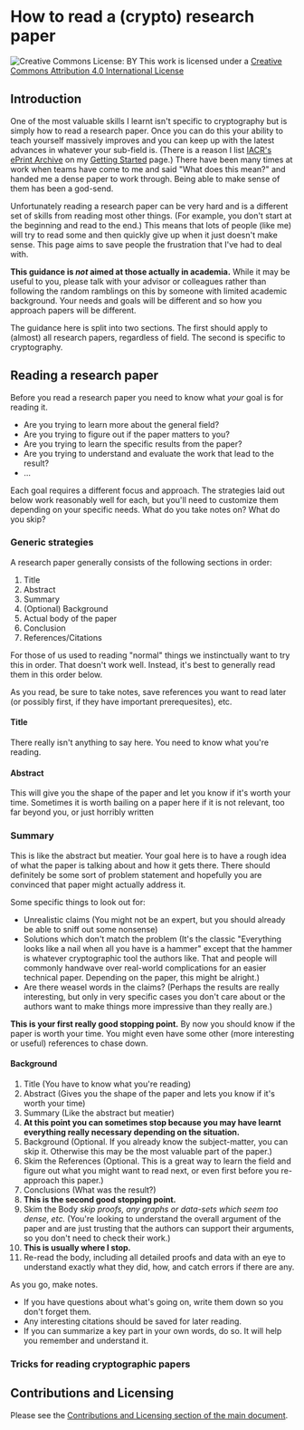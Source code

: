 # How to read a (crypto) research paper

![Creative Commons License: BY](https://i.creativecommons.org/l/by/4.0/88x31.png)
This work is licensed under a [Creative Commons Attribution 4.0 International License](https://creativecommons.org/licenses/by/4.0/)

## Introduction

One of the most valuable skills I learnt isn't specific to cryptography but is simply how to read a research paper.
Once you can do this your ability to teach yourself massively improves and you can keep up with the latest advances in whatever your sub-field is.
(There is a reason I list [IACR's ePrint Archive](https://eprint.iacr.org/) on my [Getting Started](GettingStarted.md) page.)
There have been many times at work when teams have come to me and said "What does this mean?" and handed me a dense paper to work through.
Being able to make sense of them has been a god-send.

Unfortunately reading a research paper can be very hard and is a different set of skills from reading most other things.
(For example, you don't start at the beginning and read to the end.)
This means that lots of people (like me) will try to read some and then quickly give up when it just doesn't make sense.
This page aims to save people the frustration that I've had to deal with.

**This guidance is _not_ aimed at those actually in academia.**
While it may be useful to you, please talk with your advisor or colleagues rather than following the random ramblings on this by someone with limited academic background.
Your needs and goals will be different and so how you approach papers will be different.

The guidance here is split into two sections.
The first should apply to (almost) all research papers, regardless of field.
The second is specific to cryptography.

## Reading a research paper

Before you read a research paper you need to know what _your_ goal is for reading it.
* Are you trying to learn more about the general field?
* Are you trying to figure out if the paper matters to you?
* Are you trying to learn the specific results from the paper?
* Are you trying to understand and evaluate the work that lead to the result?
* ...

Each goal requires a different focus and approach.
The strategies laid out below work reasonably well for each, but you'll need to customize them depending on your specific needs.
What do you take notes on? What do you skip?

### Generic strategies

A research paper generally consists of the following sections in order:
1. Title
2. Abstract
3. Summary
4. (Optional) Background
5. Actual body of the paper
6. Conclusion
7. References/Citations

For those of us used to reading "normal" things we instinctually want to try this in order.
That doesn't work well.
Instead, it's best to generally read them in this order below.

As you read, be sure to take notes, save references you want to read later (or possibly first, if they have important prerequesites), etc.

#### Title

There really isn't anything to say here.
You need to know what you're reading.

#### Abstract

This will give you the shape of the paper and let you know if it's worth your time.
Sometimes it is worth bailing on a paper here if it is not relevant, too far beyond you, or just horribly written

### Summary

This is like the abstract but meatier.
Your goal here is to have a rough idea of what the paper is talking about and how it gets there.
There should definitely be some sort of problem statement and hopefully you are convinced that paper might actually address it.

Some specific things to look out for:
* Unrealistic claims (You might not be an expert, but you should already be able to sniff out some nonsense)
* Solutions which don't match the problem (It's the classic "Everything looks like a nail when all you have is a hammer" except that the hammer is whatever cryptographic tool the authors like. That and people will commonly handwave over real-world complications for an easier technical paper. Depending on the paper, this might be alright.)
* Are there weasel words in the claims? (Perhaps the results are really interesting, but only in very specific cases you don't care about or the authors want to make things more impressive than they really are.)

**This is your first really good stopping point.**
By now you should know if the paper is worth your time.
You might even have some other (more interesting or useful) references to chase down.

#### Background

1. Title (You have to know what you're reading)
2. Abstract (Gives you the shape of the paper and lets you know if it's worth your time)
3. Summary (Like the abstract but meatier)
4. **At this point you can sometimes stop because you may have learnt everything really necessary depending on the situation.**
5. Background (Optional. If you already know the subject-matter, you can skip it. Otherwise this may be the most valuable part of the paper.)
6. Skim the References (Optional. This is a great way to learn the field and figure out what you might want to read next, or even first before you re-approach this paper.)
7. Conclusions (What was the result?)
8. **This is the second good stopping point.**
9. Skim the Body *skip proofs, any graphs or data-sets which seem too dense, etc.* (You're looking to understand the overall argument of the paper and are just trusting that the authors can support their arguments, so you don't need to check their work.)
10. **This is usually where I stop.**
11. Re-read the body, including all detailed proofs and data with an eye to understand exactly what they did, how, and catch errors if there are any.

As you go, make notes.
* If you have questions about what's going on, write them down so you don't forget them.
* Any interesting citations should be saved for later reading.
* If you can summarize a key part in your own words, do so. It will help you remember and understand it.

### Tricks for reading cryptographic papers

## Contributions and Licensing

Please see the [Contributions and Licensing section of the main document](/index.md#contributions-and-licensing).
